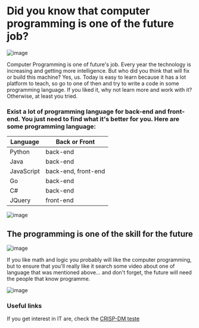 # Did you know that computer programming is one of the future job? 

![image](https://user-images.githubusercontent.com/94874696/201494620-38c89eac-941d-4b42-99bf-b72752900689.png)


<P> Computer Programming is one of future's job. Every year the technology is increasing and getting more intelligence. But who did you think that will fix or build this machine? Yes, us. Today is easy to learn because it has a lot platform to teach, so go to one of then and try to write a code in some programming language. If you liked it, why not learn more and work with it? Otherwise, at least you tried. 

### Exist a lot of programming language for back-end and front-end. You just need to find what it's better for you. Here are some programming language:
  
Language   | Back or Front
--------- | ------
Python | back-end
Java | back-end
JavaScript | back-end, front-end
Go | back-end
C# | back-end
JQuery| front-end

![image](https://user-images.githubusercontent.com/94874696/201494887-a81b3ad9-3503-4500-a8ee-e3f94d3aef31.png)

##
##
## The programming is one of the skill for the future
![image](https://user-images.githubusercontent.com/94874696/201496225-2670833e-eb95-4996-9962-7d32257c79f2.png)

<p> If you like math and logic you probably will like the computer programming, but to ensure that you'll really like it search some video about one of language that was mentioned above... and don't forget, the future will need the people that know programme.

![image](https://user-images.githubusercontent.com/94874696/201496366-0ecc1def-d4dc-4d1e-adc7-e11bd796e402.png)

### Useful links 
<p> If you get interest in IT are, check the <a href="https://analyticsindiamag.com/crisp-dm-data-science-project/">CRISP-DM
  teste
